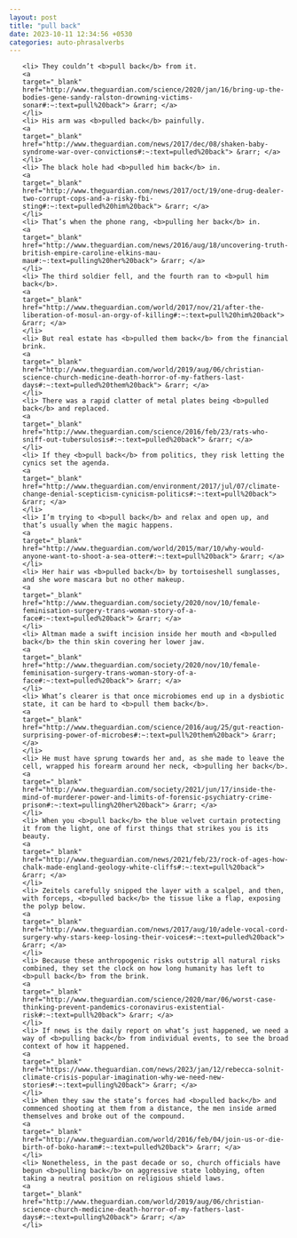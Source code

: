 ```yaml
---
layout: post
title: "pull back"
date: 2023-10-11 12:34:56 +0530
categories: auto-phrasalverbs
---
```

<ol>

    <li> They couldn’t <b>pull back</b> from it.
    <a 
    target="_blank" 
    href="http://www.theguardian.com/science/2020/jan/16/bring-up-the-bodies-gene-sandy-ralston-drowning-victims-sonar#:~:text=pull%20back"> &rarr; </a>
    </li>
    <li> His arm was <b>pulled back</b> painfully.
    <a 
    target="_blank" 
    href="http://www.theguardian.com/news/2017/dec/08/shaken-baby-syndrome-war-over-convictions#:~:text=pulled%20back"> &rarr; </a>
    </li>
    <li> The black hole had <b>pulled him back</b> in.
    <a 
    target="_blank" 
    href="http://www.theguardian.com/news/2017/oct/19/one-drug-dealer-two-corrupt-cops-and-a-risky-fbi-sting#:~:text=pulled%20him%20back"> &rarr; </a>
    </li>
    <li> That’s when the phone rang, <b>pulling her back</b> in.
    <a 
    target="_blank" 
    href="http://www.theguardian.com/news/2016/aug/18/uncovering-truth-british-empire-caroline-elkins-mau-mau#:~:text=pulling%20her%20back"> &rarr; </a>
    </li>
    <li> The third soldier fell, and the fourth ran to <b>pull him back</b>.
    <a 
    target="_blank" 
    href="http://www.theguardian.com/world/2017/nov/21/after-the-liberation-of-mosul-an-orgy-of-killing#:~:text=pull%20him%20back"> &rarr; </a>
    </li>
    <li> But real estate has <b>pulled them back</b> from the financial brink.
    <a 
    target="_blank" 
    href="http://www.theguardian.com/world/2019/aug/06/christian-science-church-medicine-death-horror-of-my-fathers-last-days#:~:text=pulled%20them%20back"> &rarr; </a>
    </li>
    <li> There was a rapid clatter of metal plates being <b>pulled back</b> and replaced.
    <a 
    target="_blank" 
    href="http://www.theguardian.com/science/2016/feb/23/rats-who-sniff-out-tubersulosis#:~:text=pulled%20back"> &rarr; </a>
    </li>
    <li> If they <b>pull back</b> from politics, they risk letting the cynics set the agenda.
    <a 
    target="_blank" 
    href="http://www.theguardian.com/environment/2017/jul/07/climate-change-denial-scepticism-cynicism-politics#:~:text=pull%20back"> &rarr; </a>
    </li>
    <li> I’m trying to <b>pull back</b> and relax and open up, and that’s usually when the magic happens.
    <a 
    target="_blank" 
    href="http://www.theguardian.com/world/2015/mar/10/why-would-anyone-want-to-shoot-a-sea-otter#:~:text=pull%20back"> &rarr; </a>
    </li>
    <li> Her hair was <b>pulled back</b> by tortoiseshell sunglasses, and she wore mascara but no other makeup.
    <a 
    target="_blank" 
    href="http://www.theguardian.com/society/2020/nov/10/female-feminisation-surgery-trans-woman-story-of-a-face#:~:text=pulled%20back"> &rarr; </a>
    </li>
    <li> Altman made a swift incision inside her mouth and <b>pulled back</b> the thin skin covering her lower jaw.
    <a 
    target="_blank" 
    href="http://www.theguardian.com/society/2020/nov/10/female-feminisation-surgery-trans-woman-story-of-a-face#:~:text=pulled%20back"> &rarr; </a>
    </li>
    <li> What’s clearer is that once microbiomes end up in a dysbiotic state, it can be hard to <b>pull them back</b>.
    <a 
    target="_blank" 
    href="http://www.theguardian.com/science/2016/aug/25/gut-reaction-surprising-power-of-microbes#:~:text=pull%20them%20back"> &rarr; </a>
    </li>
    <li> He must have sprung towards her and, as she made to leave the cell, wrapped his forearm around her neck, <b>pulling her back</b>.
    <a 
    target="_blank" 
    href="http://www.theguardian.com/society/2021/jun/17/inside-the-mind-of-murderer-power-and-limits-of-forensic-psychiatry-crime-prison#:~:text=pulling%20her%20back"> &rarr; </a>
    </li>
    <li> When you <b>pull back</b> the blue velvet curtain protecting it from the light, one of first things that strikes you is its beauty.
    <a 
    target="_blank" 
    href="http://www.theguardian.com/news/2021/feb/23/rock-of-ages-how-chalk-made-england-geology-white-cliffs#:~:text=pull%20back"> &rarr; </a>
    </li>
    <li> Zeitels carefully snipped the layer with a scalpel, and then, with forceps, <b>pulled back</b> the tissue like a flap, exposing the polyp below.
    <a 
    target="_blank" 
    href="http://www.theguardian.com/news/2017/aug/10/adele-vocal-cord-surgery-why-stars-keep-losing-their-voices#:~:text=pulled%20back"> &rarr; </a>
    </li>
    <li> Because these anthropogenic risks outstrip all natural risks combined, they set the clock on how long humanity has left to <b>pull back</b> from the brink.
    <a 
    target="_blank" 
    href="http://www.theguardian.com/science/2020/mar/06/worst-case-thinking-prevent-pandemics-coronavirus-existential-risk#:~:text=pull%20back"> &rarr; </a>
    </li>
    <li> If news is the daily report on what’s just happened, we need a way of <b>pulling back</b> from individual events, to see the broad context of how it happened.
    <a 
    target="_blank" 
    href="https://www.theguardian.com/news/2023/jan/12/rebecca-solnit-climate-crisis-popular-imagination-why-we-need-new-stories#:~:text=pulling%20back"> &rarr; </a>
    </li>
    <li> When they saw the state’s forces had <b>pulled back</b> and commenced shooting at them from a distance, the men inside armed themselves and broke out of the compound.
    <a 
    target="_blank" 
    href="http://www.theguardian.com/world/2016/feb/04/join-us-or-die-birth-of-boko-haram#:~:text=pulled%20back"> &rarr; </a>
    </li>
    <li> Nonetheless, in the past decade or so, church officials have begun <b>pulling back</b> on aggressive state lobbying, often taking a neutral position on religious shield laws.
    <a 
    target="_blank" 
    href="http://www.theguardian.com/world/2019/aug/06/christian-science-church-medicine-death-horror-of-my-fathers-last-days#:~:text=pulling%20back"> &rarr; </a>
    </li>